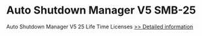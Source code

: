 # Auto Shutdown Manager V5 SMB-25
Auto Shutdown Manager V5 25 Life Time Licenses
[>> Detailed information](https://secure.shareit.com/shareit/product.html?productid=300599108&affiliateid=200057808)